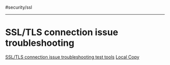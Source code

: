 #security/ssl

---

# SSL/TLS connection issue troubleshooting

[SSL/TLS connection issue troubleshooting test tools](https://techcommunity.microsoft.com/t5/azure-paas-blog/ssl-tls-connection-issue-troubleshooting-test-tools/ba-p/2240059)
[Local Copy](zDOC_security_troubleshooting_ssl_tls_connection_issue.mhtml)
